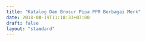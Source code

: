 ```yaml
---
title: "Katalog Dan Brosur Pipa PPR Berbagai Merk"
date: 2018-08-19T11:18:33+07:00
draft: false
layout: "standard"
---
```


